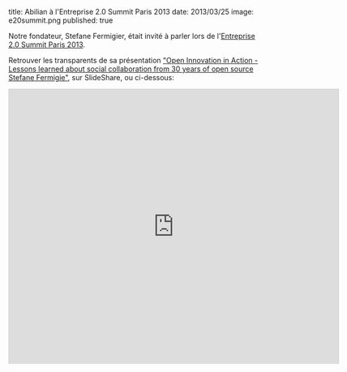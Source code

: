 title: Abilian à l'Entreprise 2.0 Summit Paris 2013
date: 2013/03/25
image: e20summit.png
published: true

Notre fondateur, Stefane Fermigier, était invité à parler lors de
l'[Entreprise 2.0 Summit Paris 2013](http://www.e20summit.com/former-conferences/e20-summit-2013.html).

Retrouver les transparents de sa présentation ["Open Innovation in Action - Lessons learned about social collaboration from 30 years of open source Stefane Fermigie"](http://www.slideshare.net/sfermigier/open-innovation-in-action), sur SlideShare, ou ci-dessous:

<iframe src="http://www.slideshare.net/slideshow/embed_code/17681016" width="650" height="542" frameborder="0" marginwidth="0" marginheight="0" scrolling="no" style="border:1px solid #CCC;border-width:1px 1px 0;margin-bottom:5px" allowfullscreen webkitallowfullscreen mozallowfullscreen> </iframe>
